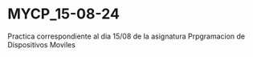 # MYCP_15-08-24
Practica correspondiente al dia 15/08 de la asignatura Prpgramacion de Dispositivos Moviles
